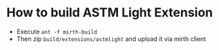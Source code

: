 # How to build ASTM Light Extension

* Execute `ant -f mirth-build`
* Then zip `build/extensions/astmlight` and upload it via mirth client